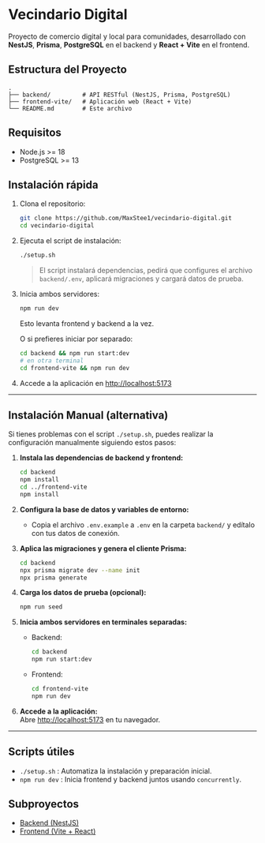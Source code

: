# Vecindario Digital

Proyecto de comercio digital y local para comunidades, desarrollado con **NestJS**, **Prisma**, **PostgreSQL** en el backend y **React + Vite** en el frontend.

## Estructura del Proyecto

```
.
├── backend/         # API RESTful (NestJS, Prisma, PostgreSQL)
├── frontend-vite/   # Aplicación web (React + Vite)
└── README.md        # Este archivo
```

## Requisitos

- Node.js >= 18
- PostgreSQL >= 13

## Instalación rápida

1. Clona el repositorio:
   ```sh
   git clone https://github.com/MaxStee1/vecindario-digital.git
   cd vecindario-digital
   ```

2. Ejecuta el script de instalación:
   ```sh
   ./setup.sh
   ```

   > El script instalará dependencias, pedirá que configures el archivo `backend/.env`, aplicará migraciones y cargará datos de prueba.

3. Inicia ambos servidores:
   ```sh
   npm run dev
   ```
   Esto levanta frontend y backend a la vez.

   O si prefieres iniciar por separado:
   ```sh
   cd backend && npm run start:dev
   # en otra terminal
   cd frontend-vite && npm run dev
   ```

4. Accede a la aplicación en [http://localhost:5173](http://localhost:5173)

---

## Instalación Manual (alternativa)

Si tienes problemas con el script `./setup.sh`, puedes realizar la configuración manualmente siguiendo estos pasos:

1. **Instala las dependencias de backend y frontend:**
   ```bash
   cd backend
   npm install
   cd ../frontend-vite
   npm install
   ```

2. **Configura la base de datos y variables de entorno:**
   - Copia el archivo `.env.example` a `.env` en la carpeta `backend/` y edítalo con tus datos de conexión.

3. **Aplica las migraciones y genera el cliente Prisma:**
   ```bash
   cd backend
   npx prisma migrate dev --name init
   npx prisma generate
   ```

4. **Carga los datos de prueba (opcional):**
   ```bash
   npm run seed
   ```

5. **Inicia ambos servidores en terminales separadas:**
   - Backend:
     ```bash
     cd backend
     npm run start:dev
     ```
   - Frontend:
     ```bash
     cd frontend-vite
     npm run dev
     ```

6. **Accede a la aplicación:**  
   Abre [http://localhost:5173](http://localhost:5173) en tu navegador.

---

## Scripts útiles

- `./setup.sh` : Automatiza la instalación y preparación inicial.
- `npm run dev` : Inicia frontend y backend juntos usando `concurrently`.

## Subproyectos

- [Backend (NestJS)](backend/README.md)
- [Frontend (Vite + React)](frontend-vite/README.md)